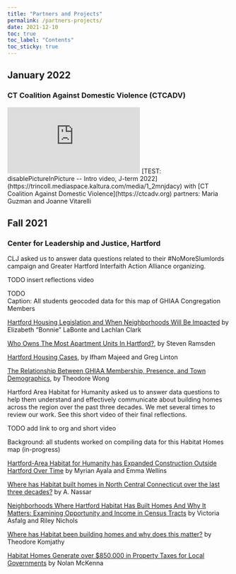 ```yaml
---
title: "Partners and Projects"
permalink: /partners-projects/
date: 2021-12-10
toc: true
toc_label: "Contents"
toc_sticky: true
---
```

## January 2022
### CT Coalition Against Domestic Violence (CTCADV)

<iframe src="https://cdnapisec.kaltura.com/p/2366381/sp/236638100/embedIframeJs/uiconf_id/42684261/partner_id/2366381?iframeembed=true&playerId=kplayer&entry_id=1_2mnjdacy&flashvars[streamerType]=auto" allowfullscreen webkitallowfullscreen mozAllowFullScreen allow="autoplay *; fullscreen *; encrypted-media *" frameborder="0" disablePictureInPicture></iframe>
[TEST: disablePictureInPicture -- Intro video, J-term 2022](https://trincoll.mediaspace.kaltura.com/media/1_2mnjdacy) with [CT Coalition Against Domestic Violence](https://ctcadv.org) partners: Maria Guzman and Joanne Vitarelli

## Fall 2021
### Center for Leadership and Justice, Hartford
CLJ asked us to answer data questions related to their #NoMoreSlumlords campaign and Greater Hartford Interfaith Action Alliance organizing.

TODO insert reflections video

TODO   
Caption: All students geocoded data for this map of GHIAA Congregation Members

[Hartford Housing Legislation and When Neighborhoods Will Be Impacted](http://datavizforall.org/clj-labonte-clark/) by Elizabeth “Bonnie” LaBonte and Lachlan Clark

[Who Owns The Most Apartment Units In Hartford?](https://datavizforall.org/clj-ramsden/), by Steven Ramsden

[Hartford Housing Cases](http://datavizforall.org/clj-majeed-linton/), by Ifham Majeed and Greg Linton

[The Relationship Between GHIAA Membership, Presence, and Town Demographics](https://datavizforall.org/clj-wong/), by Theodore Wong

Hartford Area Habitat for Humanity asked us to answer data questions to help them understand and effectively communicate about building homes across the region over the past three decades.
We met several times to review our work. See this short video of their final reflections.

TODO add link to org and short video

Background: all students worked on compiling data for this Habitat Homes map (in-progress)

[Hartford-Area Habitat for Humanity has Expanded Construction Outside Hartford Over Time](https://datavizforall.org/habitat-ayala-wellins/) by Myrian Ayala and Emma Wellins

[Where has Habitat built homes in North Central Connecticut over the last three decades?](https://datavizforall.org/habitat-nassar/) by A. Nassar

[Neighborhoods Where Hartford Habitat Has Built Homes And Why It Matters: Examining Opportunity and Income in Census Tracts](https://datavizforall.org/habitat-asfalg-nichols/) by Victoria Asfalg and Riley Nichols

[Where has Habitat been building homes and why does this matter?](https://datavizforall.org/habitat-komjathy/) by Theodore Komjathy

[Habitat Homes Generate over $850,000 in Property Taxes for Local Governments](https://datavizforall.org/habitat-mckenna/) by Nolan McKenna
